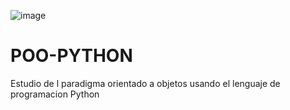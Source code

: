 ![image](https://user-images.githubusercontent.com/97121972/178767876-c7ca06b6-9d10-4bcc-accf-e98deb39c39b.png)

# POO-PYTHON
Estudio de l paradigma orientado a objetos usando el lenguaje de programacion Python
